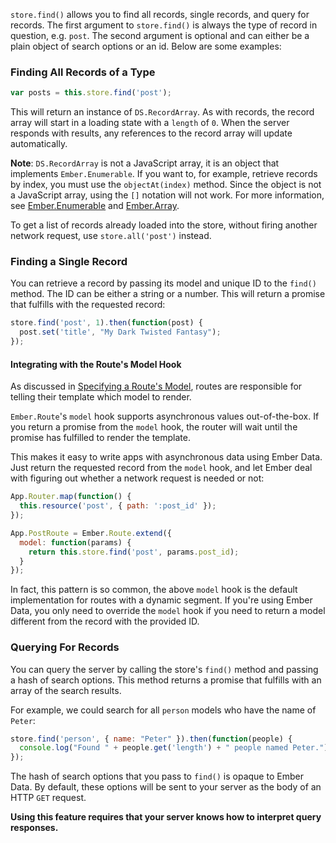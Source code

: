 `store.find()` allows you to find all records, single records, and query for records.
The first argument to `store.find()` is always the type of record in question, e.g. `post`. The second
argument is optional and can either be a plain object of search options or an id. Below are some examples:

### Finding All Records of a Type

```js
var posts = this.store.find('post');
```

This will return an instance of `DS.RecordArray`. As with records, the
record array will start in a loading state with a `length` of `0`.
When the server responds with results, any references to the record array
will update automatically.

**Note**: `DS.RecordArray` is not a JavaScript array, it is an object that
implements `Ember.Enumerable`. If you want to, for example, retrieve
records by index, you must use the `objectAt(index)` method. Since the
object is not a JavaScript array, using the `[]` notation will not work.
For more information, see [Ember.Enumerable][1] and [Ember.Array][2].

To get a list of records already loaded into the store, without firing
another network request, use `store.all('post')` instead.

[1]: http://emberjs.com/api/classes/Ember.Enumerable.html
[2]: http://emberjs.com/api/classes/Ember.Array.html

### Finding a Single Record

You can retrieve a record by passing its model and unique ID to the `find()`
method. The ID can be either a string or a number. This will return a promise that
fulfills with the requested record:

```js
store.find('post', 1).then(function(post) {
  post.set('title', "My Dark Twisted Fantasy");
});
```

#### Integrating with the Route's Model Hook

As discussed in [Specifying a Route's
Model](/guides/routing/specifying-a-routes-model), routes are
responsible for telling their template which model to render.

`Ember.Route`'s `model` hook supports asynchronous values
out-of-the-box. If you return a promise from the `model` hook, the
router will wait until the promise has fulfilled to render the
template.

This makes it easy to write apps with asynchronous data using Ember
Data. Just return the requested record from the `model` hook, and let
Ember deal with figuring out whether a network request is needed or not:

```js
App.Router.map(function() {
  this.resource('post', { path: ':post_id' });
});

App.PostRoute = Ember.Route.extend({
  model: function(params) {
    return this.store.find('post', params.post_id);
  }
});
```

In fact, this pattern is so common, the above `model` hook is the
default implementation for routes with a dynamic segment. If you're
using Ember Data, you only need to override the `model` hook if you need
to return a model different from the record with the provided ID.

### Querying For Records

You can query the server by calling the store's `find()` method and
passing a hash of search options. This method returns a promise that
fulfills with an array of the search results.

For example, we could search for all `person` models who have the name of
`Peter`:

```js
store.find('person', { name: "Peter" }).then(function(people) {
  console.log("Found " + people.get('length') + " people named Peter.");
});
```

The hash of search options that you pass to `find()` is opaque to Ember
Data. By default, these options will be sent to your server as the body
of an HTTP `GET` request.

**Using this feature requires that your server knows how to interpret
query responses.**
